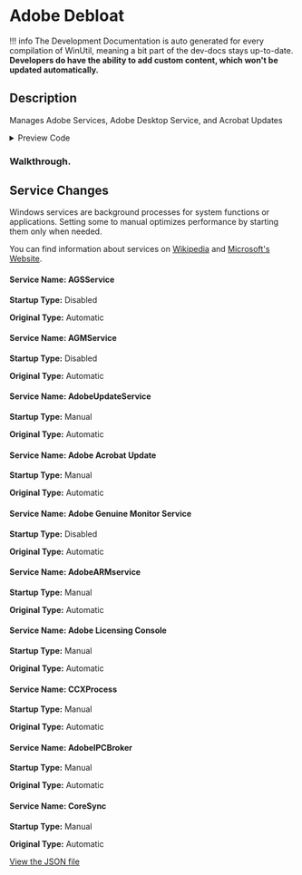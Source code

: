 # Adobe Debloat


!!! info
     The Development Documentation is auto generated for every compilation of WinUtil, meaning a bit part of the dev-docs stays up-to-date. **Developers do have the ability to add custom content, which won't be updated automatically.**


## Description

Manages Adobe Services, Adobe Desktop Service, and Acrobat Updates

<!-- BEGIN CUSTOM CONTENT -->

<!-- END CUSTOM CONTENT -->

<details>
<summary>Preview Code</summary>

```json
{
  "Content": "Adobe Debloat",
  "Description": "Manages Adobe Services, Adobe Desktop Service, and Acrobat Updates",
  "category": "z__Advanced Tweaks - CAUTION",
  "panel": "1",
  "Order": "a021_",
  "InvokeScript": [
    "\r\n      function CCStopper {\r\n        $path = \"C:\\Program Files (x86)\\Common Files\\Adobe\\Adobe Desktop Common\\ADS\\Adobe Desktop Service.exe\"\r\n\r\n        # Test if the path exists before proceeding\r\n        if (Test-Path $path) {\r\n            Takeown /f $path\r\n            $acl = Get-Acl $path\r\n            $acl.SetOwner([System.Security.Principal.NTAccount]\"Administrators\")\r\n            $acl | Set-Acl $path\r\n\r\n            Rename-Item -Path $path -NewName \"Adobe Desktop Service.exe.old\" -Force\r\n        } else {\r\n            Write-Host \"Adobe Desktop Service is not in the default location.\"\r\n        }\r\n      }\r\n\r\n\r\n      function AcrobatUpdates {\r\n        # Editing Acrobat Updates. The last folder before the key is dynamic, therefore using a script.\r\n        # Possible Values for the edited key:\r\n        # 0 = Do not download or install updates automatically\r\n        # 2 = Automatically download updates but let the user choose when to install them\r\n        # 3 = Automatically download and install updates (default value)\r\n        # 4 = Notify the user when an update is available but don't download or install it automatically\r\n        #   = It notifies the user using Windows Notifications. It runs on startup without having to have a Service/Acrobat/Reader running, therefore 0 is the next best thing.\r\n\r\n        $rootPath = \"HKLM:\\SOFTWARE\\WOW6432Node\\Adobe\\Adobe ARM\\Legacy\\Acrobat\"\r\n\r\n        # Get all subkeys under the specified root path\r\n        $subKeys = Get-ChildItem -Path $rootPath | Where-Object { $_.PSChildName -like \"{*}\" }\r\n\r\n        # Loop through each subkey\r\n        foreach ($subKey in $subKeys) {\r\n            # Get the full registry path\r\n            $fullPath = Join-Path -Path $rootPath -ChildPath $subKey.PSChildName\r\n            try {\r\n                Set-ItemProperty -Path $fullPath -Name Mode -Value 0\r\n                Write-Host \"Acrobat Updates have been disabled.\"\r\n            } catch {\r\n                Write-Host \"Registry Key for changing Acrobat Updates does not exist in $fullPath\"\r\n            }\r\n        }\r\n      }\r\n\r\n      CCStopper\r\n      AcrobatUpdates\r\n      "
  ],
  "UndoScript": [
    "\r\n      function RestoreCCService {\r\n        $originalPath = \"C:\\Program Files (x86)\\Common Files\\Adobe\\Adobe Desktop Common\\ADS\\Adobe Desktop Service.exe.old\"\r\n        $newPath = \"C:\\Program Files (x86)\\Common Files\\Adobe\\Adobe Desktop Common\\ADS\\Adobe Desktop Service.exe\"\r\n\r\n        if (Test-Path -Path $originalPath) {\r\n            Rename-Item -Path $originalPath -NewName \"Adobe Desktop Service.exe\" -Force\r\n            Write-Host \"Adobe Desktop Service has been restored.\"\r\n        } else {\r\n            Write-Host \"Backup file does not exist. No changes were made.\"\r\n        }\r\n      }\r\n\r\n      function AcrobatUpdates {\r\n        # Default Value:\r\n        # 3 = Automatically download and install updates\r\n\r\n        $rootPath = \"HKLM:\\SOFTWARE\\WOW6432Node\\Adobe\\Adobe ARM\\Legacy\\Acrobat\"\r\n\r\n        # Get all subkeys under the specified root path\r\n        $subKeys = Get-ChildItem -Path $rootPath | Where-Object { $_.PSChildName -like \"{*}\" }\r\n\r\n        # Loop through each subkey\r\n        foreach ($subKey in $subKeys) {\r\n            # Get the full registry path\r\n            $fullPath = Join-Path -Path $rootPath -ChildPath $subKey.PSChildName\r\n            try {\r\n                Set-ItemProperty -Path $fullPath -Name Mode -Value 3\r\n            } catch {\r\n                Write-Host \"Registry Key for changing Acrobat Updates does not exist in $fullPath\"\r\n            }\r\n        }\r\n      }\r\n\r\n      RestoreCCService\r\n      AcrobatUpdates\r\n      "
  ],
  "service": [
    {
      "Name": "AGSService",
      "StartupType": "Disabled",
      "OriginalType": "Automatic"
    },
    {
      "Name": "AGMService",
      "StartupType": "Disabled",
      "OriginalType": "Automatic"
    },
    {
      "Name": "AdobeUpdateService",
      "StartupType": "Manual",
      "OriginalType": "Automatic"
    },
    {
      "Name": "Adobe Acrobat Update",
      "StartupType": "Manual",
      "OriginalType": "Automatic"
    },
    {
      "Name": "Adobe Genuine Monitor Service",
      "StartupType": "Disabled",
      "OriginalType": "Automatic"
    },
    {
      "Name": "AdobeARMservice",
      "StartupType": "Manual",
      "OriginalType": "Automatic"
    },
    {
      "Name": "Adobe Licensing Console",
      "StartupType": "Manual",
      "OriginalType": "Automatic"
    },
    {
      "Name": "CCXProcess",
      "StartupType": "Manual",
      "OriginalType": "Automatic"
    },
    {
      "Name": "AdobeIPCBroker",
      "StartupType": "Manual",
      "OriginalType": "Automatic"
    },
    {
      "Name": "CoreSync",
      "StartupType": "Manual",
      "OriginalType": "Automatic"
    }
  ]
}
```
</details>

### Walkthrough.

## Service Changes
Windows services are background processes for system functions or applications. Setting some to manual optimizes performance by starting them only when needed.

You can find information about services on [Wikipedia](https://www.wikiwand.com/en/Windows_service) and [Microsoft's Website](https://learn.microsoft.com/en-us/dotnet/framework/windows-services/introduction-to-windows-service-applications).
#### Service Name: AGSService
**Startup Type:** Disabled

**Original Type:** Automatic

#### Service Name: AGMService
**Startup Type:** Disabled

**Original Type:** Automatic

#### Service Name: AdobeUpdateService
**Startup Type:** Manual

**Original Type:** Automatic

#### Service Name: Adobe Acrobat Update
**Startup Type:** Manual

**Original Type:** Automatic

#### Service Name: Adobe Genuine Monitor Service
**Startup Type:** Disabled

**Original Type:** Automatic

#### Service Name: AdobeARMservice
**Startup Type:** Manual

**Original Type:** Automatic

#### Service Name: Adobe Licensing Console
**Startup Type:** Manual

**Original Type:** Automatic

#### Service Name: CCXProcess
**Startup Type:** Manual

**Original Type:** Automatic

#### Service Name: AdobeIPCBroker
**Startup Type:** Manual

**Original Type:** Automatic

#### Service Name: CoreSync
**Startup Type:** Manual

**Original Type:** Automatic


<!-- BEGIN SECOND CUSTOM CONTENT -->

<!-- END SECOND CUSTOM CONTENT -->

[View the JSON file](https://github.com/ChrisTitusTech/winutil/tree/main/config/tweaks.json)

